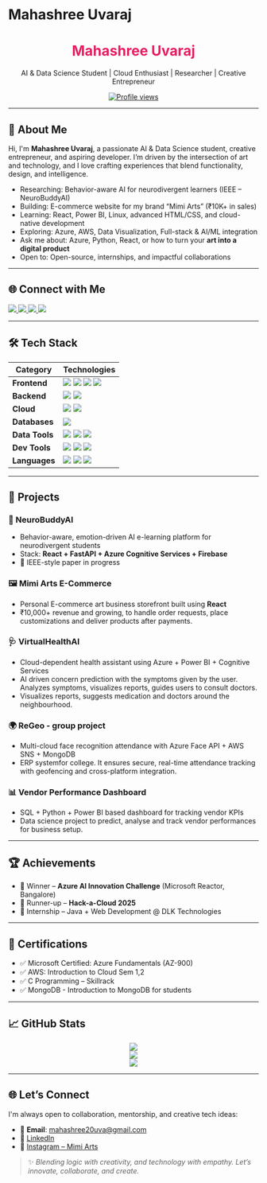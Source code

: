 # Mahashree Uvaraj

<h1 align="center"><span style="color:#e91e63">Mahashree Uvaraj</span> </h1>
<p align="center">
  AI & Data Science Student |  Cloud Enthusiast |  Researcher | Creative Entrepreneur
</p>

<p align="center">
  <a href="https://github.com/Mahaamimiii">
    <img src="https://komarev.com/ghpvc/?username=Mahaamimiii&style=for-the-badge&label=Profile+Views&color=ffb6c1" alt="Profile views" />
  </a>
</p>

---

## 🚀 About Me

Hi, I'm **Mahashree Uvaraj**, a passionate AI & Data Science student, creative entrepreneur, and aspiring developer. I’m driven by the intersection of art and technology, and I love crafting experiences that blend functionality, design, and intelligence.

-  Researching: Behavior-aware AI for neurodivergent learners (IEEE – NeuroBuddyAI)  
-  Building: E-commerce website for my brand “Mimi Arts” (₹10K+ in sales)  
-  Learning: React, Power BI, Linux, advanced HTML/CSS, and cloud-native development  
-  Exploring: Azure, AWS, Data Visualization, Full-stack & AI/ML integration  
-  Ask me about: Azure, Python, React, or how to turn your **art into a digital product**  
-  Open to: Open-source, internships, and impactful collaborations

---

## 🌐 Connect with Me

<p align="left">
  <a href="mailto:mahashree20uva@gmail.com">
    <img src="https://img.shields.io/badge/Email-D14836?style=for-the-badge&logo=gmail&logoColor=white" />
  </a>
  <a href="https://www.linkedin.com/in/mahashree-uvaraj-aa9907289/">
    <img src="https://img.shields.io/badge/LinkedIn-%230077B5?style=for-the-badge&logo=linkedin&logoColor=white" />
  </a>
  <a href="https://www.instagram.com/mimi._arts_/">
    <img src="https://img.shields.io/badge/Instagram-%23E4405F?style=for-the-badge&logo=instagram&logoColor=white" />
  </a>
  <a href="https://github.com/Mahaamimiii/Mahaamimiii/raw/main/MahashreeU_Resume.pdf">
    <img src="https://img.shields.io/badge/Download%20Resume-FF69B4?style=for-the-badge&logo=readthedocs&logoColor=white" />
  </a>
</p>

---

## 🛠️ Tech Stack

| Category      | Technologies |
|---------------|--------------|
| **Frontend**  | <img src="https://img.shields.io/badge/HTML5-E44D26?style=for-the-badge&logo=html5&logoColor=white"/> <img src="https://img.shields.io/badge/CSS3-2965F1?style=for-the-badge&logo=css3&logoColor=white"/> <img src="https://img.shields.io/badge/JavaScript-FFD700?style=for-the-badge&logo=javascript&logoColor=black"/> <img src="https://img.shields.io/badge/React-00D8FF?style=for-the-badge&logo=react&logoColor=black"/> |
| **Backend**   | <img src="https://img.shields.io/badge/Python-4B8BBE?style=for-the-badge&logo=python&logoColor=white"/> <img src="https://img.shields.io/badge/FastAPI-009688?style=for-the-badge&logo=fastapi&logoColor=white"/> |
| **Cloud**     | <img src="https://img.shields.io/badge/Azure-0078D4?style=for-the-badge&logo=microsoft-azure&logoColor=white"/> <img src="https://img.shields.io/badge/AWS-FF9900?style=for-the-badge&logo=amazonaws&logoColor=white"/> |
| **Databases** | <img src="https://img.shields.io/badge/MySQL-005C84?style=for-the-badge&logo=mysql&logoColor=white"/> |
| **Data Tools**| <img src="https://img.shields.io/badge/PowerBI-F2C811?style=for-the-badge&logo=powerbi&logoColor=black"/> <img src="https://img.shields.io/badge/Pandas-130654?style=for-the-badge&logo=pandas&logoColor=white"/> <img src="https://img.shields.io/badge/SQL-4479A1?style=for-the-badge&logo=sqlite&logoColor=white"/> |
| **Dev Tools** | <img src="https://img.shields.io/badge/Git-F1502F?style=for-the-badge&logo=git&logoColor=white"/> <img src="https://img.shields.io/badge/GitHub-24292E?style=for-the-badge&logo=github&logoColor=white"/> <img src="https://img.shields.io/badge/Figma-a259ff?style=for-the-badge&logo=figma&logoColor=white"/> |
| **Languages** | <img src="https://img.shields.io/badge/Python-306998?style=for-the-badge&logo=python&logoColor=white"/> <img src="https://img.shields.io/badge/Java-ED8B00?style=for-the-badge&logo=java&logoColor=white"/> <img src="https://img.shields.io/badge/C-00599C?style=for-the-badge&logo=c&logoColor=white"/> |


---

## 📌 Projects

### 🧠 NeuroBuddyAI  
- Behavior-aware, emotion-driven AI e-learning platform for neurodivergent students  
- Stack: **React + FastAPI + Azure Cognitive Services + Firebase**  
- 📑 IEEE-style paper in progress  

### 🖼️ Mimi Arts E-Commerce  
- Personal E-commerce art business storefront built using **React**  
- ₹10,000+ revenue and growing, to handle order requests, place customizations and deliver products after payments.  

### 🩺 VirtualHealthAI  
- Cloud-dependent health assistant using Azure + Power BI + Cognitive Services  
- AI driven concern prediction with the symptoms given by the user. Analyzes symptoms, visualizes reports, guides users to consult doctors.
- Visualizes reports, suggests medication and doctors around the neighbourhood.

### 🌍 ReGeo -  group project 
- Multi-cloud face recognition attendance with Azure Face API + AWS SNS + MongoDB
- ERP systemfor college. It ensures secure, real-time attendance tracking with geofencing and cross-platform integration.

### 📊 Vendor Performance Dashboard  
- SQL + Python + Power BI based dashboard for tracking vendor KPIs
- Data science project to predict, analyse and track vendor performances for business setup.

---

## 🏆 Achievements

- 🥇 Winner – **Azure AI Innovation Challenge** (Microsoft Reactor, Bangalore)  
- 🥈 Runner-up – **Hack-a-Cloud 2025**  
- 💼 Internship – Java + Web Development @ DLK Technologies

---

## 📜 Certifications

- ✅ Microsoft Certified: Azure Fundamentals (AZ-900)  
- ✅ AWS: Introduction to Cloud Sem 1,2
- ✅ C Programming – Skillrack
- ✅ MongoDB - Introduction to MongoDB for students

---

## 📈 GitHub Stats

<p align="center">
  <img src="https://github-readme-stats.vercel.app/api?username=Mahaamimiii&show_icons=true&theme=tokyonight" />
  <br>
  <img src="https://github-readme-streak-stats.herokuapp.com/?user=Mahaamimiii&theme=radical" />
  <br>
  <img src="https://github-readme-stats.vercel.app/api/top-langs/?username=Mahaamimiii&layout=compact&theme=rose_pine" />
</p>

---

## 🌐 Let’s Connect

I'm always open to collaboration, mentorship, and creative tech ideas:

- 📩 **Email**: mahashree20uva@gmail.com  
- 💼 [LinkedIn](https://www.linkedin.com/in/mahashree-uvaraj-aa9907289/)  
- 🎨 [Instagram – Mimi Arts](https://www.instagram.com/mimi._arts_/)  

> ✨ *Blending logic with creativity, and technology with empathy. Let’s innovate, collaborate, and create.*

